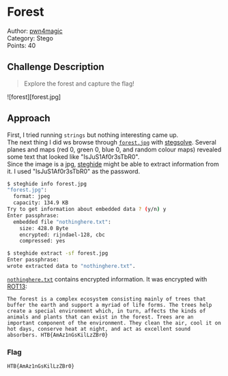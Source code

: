 # Forest
Author: [pwn4magic](https://app.hackthebox.eu/users/119)  
Category: Stego  
Points: 40

## Challenge Description
> Explore the forest and capture the flag!

![forest][forest.jpg]

## Approach
First, I tried running `strings` but nothing interesting came up.  
The next thing I did ws browse through [`forest.jpg`](./forest.jpg) with [stegsolve](https://github.com/eugenekolo/sec-tools/tree/master/stego/stegsolve/stegsolve). Several planes and maps (red 0, green 0, blue 0, and random colour maps) revealed some text that looked like "IsJuS1Af0r3sTbR0".  
Since the image is a jpg, [steghide](http://steghide.sourceforge.net/index.php) might be able to extract information from it. I used "IsJuS1Af0r3sTbR0" as the password.
```bash
$ steghide info forest.jpg
"forest.jpg":
  format: jpeg
  capacity: 134.9 KB
Try to get information about embedded data ? (y/n) y
Enter passphrase:
  embedded file "nothinghere.txt":
    size: 428.0 Byte
    encrypted: rijndael-128, cbc
    compressed: yes
```
```bash
$ steghide extract -sf forest.jpg
Enter passphrase:
wrote extracted data to "nothinghere.txt".
```
[`nothinghere.txt`](./nothinghere.txt) contains encrypted information. It was encrypted with [ROT13](https://en.wikipedia.org/wiki/ROT13):
```text
The forest is a complex ecosystem consisting mainly of trees that buffer the earth and support a myriad of life forms. The trees help create a special environment which, in turn, affects the kinds of animals and plants that can exist in the forest. Trees are an important component of the environment. They clean the air, cool it on hot days, conserve heat at night, and act as excellent sound absorbers. HTB{AmAz1nGsKilLzZBr0}
```

### Flag
`HTB{AmAz1nGsKilLzZBr0}`